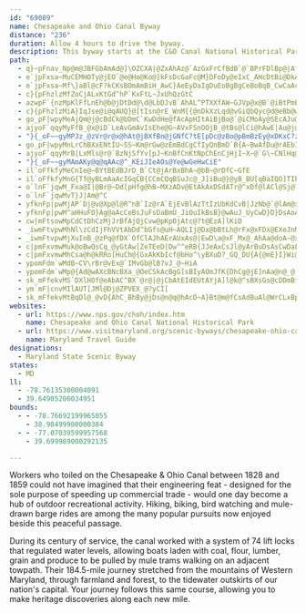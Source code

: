 ```yaml
---
id: "69089"
name: Chesapeake and Ohio Canal Byway
distance: "236"
duration: Allow 4 hours to drive the byway.
description: This byway starts at the C&O Canal National Historical Park near Cumberland, Maryland and travels on state routes along the Potomac River through Maryland, West Virginia, and Washington, D.C. to end near Georgetown in D.C.
path:
  - q}~pFnav_Np@m@JBFGbAmAd@]\OZCXA|@ZxAhAz@`AzGxFrCfBdB`@`BPrFDlBp@|AfAhErGjArA`CjAxBr@bGtArAPfDCjDi@bBq@`Am@pBcBdAmAdAsBrFqNbAcDXoArGakAbAoN^kDh@{C`HwZhDmNfCcIxAsC~AwBzCoC`CoAvBs@jKgChDeAxOoHxCgArCk@rAGxCFVG~DbAxC|AtRnLtO`J|N`JjLnGlExA~Fh@zBExBYlCy@vGmDtRgL~CyAbc@oO`Dm@pMkA|OsB~Y}AfBOnBi@pGoCxA}@~BiB|AeBr@qAnD}JxAmCpByBxDqCxDsBnA_@zCSlLAfA_@^_@b@y@VqBh@gKGiDa@}DE{BDsB\qDhAuHXoD?sA]_ByD_E_AwAqD{IiEoIk@yBMsCT_C~HgZt@cCpFkMz@cBh@{A^mB?sEYmBmFmSi@mCSyBA_DNuCfBuJ`@kDJmCAaD[{CwAsFm@sCkCaKmBsIo@uBcA}Bq@_A{EsEiA{AcAyBcAyEU{B?_E|@}Un@uKTgCXwBdAaFfBmFnA_FNgAXiFh@wEh@uCp@qCxAaDl@y@fDgDhVcMhA_ArAwAhB_DhPob@n@yBdAyBnNi^tJyWzLuZbWop@|@oCjQid@`CwGn@wDPsDFgDdBoi@h@sOx@wMN}HKcM{Bea@uCot@NuMnAwPrAuM?gDMeCkAeGkA{BaLiSoUs`@k@kAi@mBYyAIeC?eBFu@T}AnBcIlHiXxAaGfRos@j@uAlAqBhDkChBg@rCSfHr@rCr@xKjDnEx@|Mr@jC@dBKtBa@jAg@rCyBvB_D`FsItAiBrB_BbDkA~@_Ax@aCDs@?qG_@eXOmFQuRMaDmDsm@_@iCy@}By@yAuAyA{Au@aCi@mBDcB^yEbCuBf@aEKaBSuA_@iAm@aB}AgO}SeHcJoAcAqM}GsAeAcAsAoAgD_@eCCeANoEhAgIlAeHrE}L^qBJ_BQaC_@sAmCoHu@kCYwAYaDE{DXaGf@_FX_B
  - e`jpFxsa~MuCEMHOTy@jEO`@e@Ho@Ko@]kFsDcGaFc@M}DFoDy@eIxC_AHcDtBi@DkAWsMlBuDx@k@GgGkByCi@sBQK@o@vAe@l@y@\[IeCgB}CsAaAy@eAkAiAgB{B_CqEaGmC{@cGqCiDqAaAMu@DeAf@}@Gk@_@wCoDIe@De@Zk@@y@Qm@}@c@qG}AwHiDcCgBs@[o@w@iAsByAgD_As@i@QmCYgCkAeAAoBj@]?cH}EiA_@mCa@gF{B{AkA_A_Am@gAYESDaBr@a@DOM}DcGuAaAqBe@aBGmAWgD{BeFsBsDmCuA}@u@YcIsAaD_CwEsC_D_DmBuAcDkAiCgBaCgAq@k@_AqAqEcOcAoAoBcDgGaGmBq@_CmAmDoAuC_BqCs@gGyDgDw@cEiCiBo@gBsAuDmBqKmBoCoBqDwBmBuAiBiB[SsCUsD}AoLsBi@WsAiBy@wBy@yC_@m@i@SsAJoBWkHoC}A}@qAeA}B}B}C_BmHkGcBuBoAkAgEyBiB_@]YyBgD}A_BeCaB}FqCcEeCi@o@}@mCh@qB\{@@y@Ke@}CaHm@eFG{C@mDD_Af@wBnBoFbCyCh@a@~NgFTk@~@aEdAeCNm@@y@C]y@eCkAuCaBaGk@mA{ImJmEwFaFaEESDSV]xCmAx@o@^oACu@k@mBmDeIOs@IuADkAbBsE~B}RBeAUsCY_As@g@sCs@cAc@_@m@m@aCQwAYcFEcEJoLAgEgCqNKmGNgJ^qBrCmI~B_NlBkHXaD^kCToA|@kChA{ErByC|@cAv@]`@EjCNlCv@d@wAb@e@zAm@`C[HW?U}@}@EyArBiG
  - e`jpFxsa~Mf\}aBl@cF?kCKsBOmAmBiH_AwC}AeEyDaIgDuEoBgBgCeBoBqB_CwCaAcCUaAyCkUOwBDeDh@}DrAsFn@qBx@_Bt@gAvBmBjAm@vEcA|CAfK`B|DlAl@VrBxAbCdAnBLfD_A|J_FdE{ChE{BrCiB|BcAnE}CvUcN|AkAtAcB|A}DPaD?uCKeBc@sFe@_ESgDBuCZeC~@qClAuBtAcAvb@yVlGeDhDm@|CQtMv@bDF|AGlDw@vL{EfDK`LpC|EtA`PrD`AP`FLfM~AxAArCWr@DzMxDn@Kh@Y^e@Xm@|Fkb@BsBYgC_HaXiA}Fu@wGeAaEgCsFmJwQiAmC{HoVsB{EeLqQcDwEu@yAo@aBm@}BUcC?aFXsCdAeEbAsBdBmBpJgGhNgInASpBFz@XbB~@bBdArCdAhA@nAYbAs@~RiQpDwE|FiLrCgEnBgAfBm@`BqAtAgBj@sBnAsGv@yBt@yAlC{CnAqB~@gC^qCEmAOgAy@yDo@_Es@wKk@gGmBmLYk@U[u@YcM}B_Bi@o@w@eAgC}@}A}AuBsFkGc@s@mDmDeAm@cBm@}G_@eJaC_BYwFiBiEcCmByAwCyC_@o@Ou@EyATkFHiESyAe@sAy@}Ao@o@gFmCmBcCkAy@kBa@eEEo@D{C~@_@@eBm@c@AiCZs@BoAYcBq@YDUL{@zAaDhAUXaAhDe@h@_@Ny@DsAe@eAgAO[OoADcB^}D?uCI_@A_FsAaLc@iBgAiBqAs@cAUgEgCu@KcERcC?sDMgDy@}HgDmCw@mX{EwBk@eCgAsS{J_RmJgDwAiBa@ub@sGcNgBsF_@gYeA}EPmDf@}FrAcBJ}BMmGw@mBGkC?}Kx@aA@sC[wDyAwBwAmGiF_AiA}EwGm@i@aAm@mRcJ}MaI}RsG}EeCgDgCeBgB{IkL}AaByAaA}RuKqLeIwCu@wNwB_AYoPaH_MgE}@k@aB_BqJiMqAmA_C_ByRmKoFuD{y@on@od@u`@}CaC_[aQuD_BcD{@wDsCy@_AYu@yI{Xc@yAC_AhBgLpIkm@~AgX\{Cr@_Ct@eBlBaC|D{DZe@b@eAn@oFNwBBsAI_EDm@lBmLFsAAy@IgAWkAm@mA{JuNo@oGOmCYk@]Ye@eAYaB[w@aBuBgH_GyCsAsBgB_DmAy@k@sAgBmE_KyD{FeFsIiBaCsBqAcJuEyAe@uI}@mBc@sJcDw@{@Oe@Gs@@q@Nk@RUdLgG~@YvLtDjGxD|FrB~@Rx@KfH{C`A_AVs@Ha@OyA_AyBaBcBsCgEyAaJAm@@g@XcA|@mAlBaBhBa@j@_@\e@Je@JeABsC^yCI_AQ_ACu@h@kDr@cMOgB}AkFKu@Ci@|@uB@w@Uq@_@c@qK{JqRkNyBiCQc@?g@xAuF{JsGaOaJwDkBaYcKaJ{DyFoDi]gXgHkFsDgBwH_CkIy@wJg@mBQ_Cm@cA_@s_@wSoLyHw@y@iAkBkBgF{AcDu@qA}B{CyB}ByAkAgFgCka@cO}FeBqLsCiFuByD}CcZs]cA{@}EwDaYcQiBk@iBUkD@cp@fCcAxAi@rAEdAJxA[PcCoLJo@b@cFrAoQt@}LlBuV~B{OfCwXn@aQd@gItKewArBaXt@}FlDyRx@mGzG}m@n@gEnAeGpG_W^kB~@_H~Ig`AjAcO`G_n@hAuGjAmFfAsD|BmGxCmGzGuLdDmFpLkT|Pe]rGgNhC_HlBaGrGe\lBuH~F{NhIuQfEyG|Wk^hSyY|DgGfGeLjFqL~BmEhDgH`DgGnCsEbWwZpAsApF_H`DoDzEaGzA}BrCsEp\cr@`DgFlGyHxB{Bp^o\lDiEfKgOtHyFx@a@r@Kt@j@rAr@~@VrAFdAGfCy@bAy@fGgHtPiUvCmEzAaE^}AfAcIPsHEwCHgCrByS~@sRC{A[gFe@_EmBoMiAsFcBaE{K{MiEsGa@aBAy@D}@lEkXvAoNrAiHJkA?y@Ki@kD}IgJcSsEkE}@uAsCeIKuA?eEz@mG`CoJZkCHaD^mvA_@cGcDgPOs@c@eAmIiM}JwNeAeAyEoHiDoB}AwDeBsDMk@[iRYmJYiVk@iOc@kWYmJR}OTsKpAehAk@sHkAkT}@aM
  - c}{pFhzlzMfZoCjALxKtGd^hP`KxFtL~JxUhQzGtC
  - azwpF`{nzMpKlFfLnEh@b@jDtDd@\d@LbDJvB`AhAL^PTXXfAW~GJVp@x@B`@iBtPmEtZq@zCqAdEc@b@yAHwAtCO~@i@x@}AdAiZbJ[Pm@r@o@b@}D`@kBd@WMOwEeA{G}AmE_@m@]KyWBc@OGSImAmAkY?qBDg@OkBXiCnAClBs@bC{CR@hClB^LTHXKrAD|HxBfFlANEReBXcERqAFuCH}@vDgNlEs\
  - c}{pFhzlzMiA}IqJse@i@qAUQ}@[tIsn@rE_WnM{{@nDkXzLqd@vGiQbQyc@d@eBb@wB^sLTmCNq@\{@hb@yi@zMwPzRyWl@g@b@MjAMxICxAM|@]nBgAdE_FvD{F|E{DfI{Fz@wD`@_@bDMnQUfGBhV[fFeAlCaAxFyDpGsGHWfJ}J`PmPtAdD^zCDjCt@jCbB^|FCvDMfBQve@}KtKC|SoCxQkBtM_AhBYnB_AlEaDlAeBbSeV|GyGfIoG|DyAjSkE|VsDpD{@lEkC|EsDl@Yn@mBhBcLNk@vFeKzJmZnPee@pOw[b@_@n@Q~CSjMUhJk@nOe@hAYfGsFzNiYrEkQbCmF~BsDvByBxA{@Hc@NmBb@uApGmNdCsEbDaF\Y|AyL`BcKr@yAbCgD^}A|Ak[dAuCbCkD`DiDrEyB~B}AxBaEfx@zMpXlDfRxArRz@pGhA
  - go_pF|wpyMeAjQm@j@cBdCk@bDmC`KwDdHe@fAcApHItAiBjBo@`@iCMoAy@SEcAJu@TYpEO^aEl@}GfCmFdF{FrHuAvC}@hCk@zBcDtPQdC@`Cm@d_@UlAErAOx@sAlAo@xHSdAKR_@J
  - ajyoF`qqyMyFfB_@x@iD`LeAvGmAvIsEhe@G~AVxFSnOOjB_@tBs@lCi@hAwE|Au@j@g@pBQX}FzCoC|BwCtEo@`B
  - "}{_oF~~gyMPJz_@zVr@r@x@hAt@jBXfBn@jGNfC?tE[pDc@zBo@pBmBzEy@xDKxC?zFn@vQMxEq@fLD`Bh@~DvGbV~@rE^rDN~Dh@dN?xCAdA]dCw@zCaBdDcCfCeBzBw@vAiAjC_@xAObDB~AJxB\\tB|@vCx@dB~ClItAbFh@pDPrBHtCm@|UAzDT~BfApE"
  - go_pF|wpyMnLrChBXxENtIU~SS~Km@rGw@zEmBdCgCfIyQnBmD`B{A~BwAfDu@rAEbIDzZt@vBVdBf@rFdCz@j@p@L^MbDcAbBi@fNbx@
  - ajyoF`qqyMrB|LxMls@r@`BzNjSfYv[pJ~KnBfCnKtNpChEnCjHjI~X~@`G\~CNlHq@hPLfHd@lGnAzFrAj@pDrBXj@Zt@CjEB`AJj@r@SjAgApB}CvFiMdCoKzDoXhAaMnBgWR{PnC}RhA_Th@uFVcGGyH_@eFeAwVE_ASg@rBoZTaBxD}OTWz@Mp@kB`DuG`LiQpIuI~F_F|T{OFSaBsJb@gBpDq@bAYPSh@eA^yCXu@HKbDA`@FpFe@rAFxBj@rADlE[lCk@dEwArBYnJiDpHgEzO_MpGgE`GqCbAcA`@cA^_@t@?`@JbEGdH_AlMgFb@}@~@}Gn@kBhA{@~IW~AJnK`EbLfClBRb@Sd@g@XwAP{DRs@bByAxBaDhAkCRkA`AYbA?pCVtBr@fCxB~Bz@fCHdBk@nQ{RzDaGpKmM|AgArFgC~CaA|AQnAj@xDxCdBbBrG`InAdA|GlDtAd@`ApApFpJzAhAnGtAtEfBbCvBtBfG`BfHh@x@dAKdAVfOnFxFdAdF~A`AjAr@fF\fA~GrDzDe@zBZpAHhCQpCPz@XnCDjCm@~CLbDg@pJWrL^zEr@tL^x@^d@j@Hf@RXd@d@TJtDDxDbB`@AnGyB~BQ^YRk@h@{Ct@yAbAsAzFgGfAmB~J{VhAyBtLqObEeDfEcCd@q@x@mDF_D{@iLEQ_@WEUEsBD_Gg@{IyEm]c@yDaA{LYsFAuGIqF
  - "}{_oF~~gyMAmAKy@q@qAAc@^_KEiJIeAOs@Ye@wGeHwCiE"
  - il`oFfkfyMeCnIe@~BYtBEdBJrD_B`Ct@jArBxBhA~@bB~@rDfC~GfE
  - il`oFfkfyMnG{Tf@yBLmAaAcIGqCB{CCmCQqBSuJc@_J]iBu@}@yB_BU[qBaIQO]TIbEWpAcA~CYf@ODy@e@^gAx@sDXkCTaENc`@OyZr@{FnAqDlAiBrDwI|CgGn@sBDg@Ek@lGqIxBeB\e@JgCR}@bQy]`JuV~D}LbC{IhCsKxBoKzE}XfDwRzCsKpEq^bD}ZnCsC\cE`L}z@nAmNEm@QQeDp@K`CUr@q@fFgMcDqHkCwGmCwGsBs\sr@a@{Bk@uG}@uP?uREkBY{CsAuFaO_i@iDcLs@cBcAcByAeB}T}PsAoAmEiDuBkBy@aAcBkDo@{Bi@gCSoBEiB?mCN_Cn@aEx@iCdNg_@bBsGZuDB_BKyC]sDuAmHSgDRkE^aBtA{C~@kA~Z{WxAgAxCaBl{@eX~LeE~yAsd@rRyFnSmDdAYtBaA~BiBbCmCfDcG|LgWxAiCXE|CtB~A|ArDlEpChEbHtN|@|AnCrD`DzC|EpChA`@xDdA`HrArAf@bD~BhAxATg@Fo@`@a^~@uUC{Be@}E_@uAiCyHy@uDUgCGyBFgF~Beq@lBetATyDj@{E`FiXrAmEdJiRrEyFn@eA`KuSbBuBpF_Dz@u@zFwGtAcCrN}_@fDyGnB_FtQij@EmAcCoNc@yAi@s@q@q@}DeB{@k@sGoG`BuBtA_C~@eCbA{E~@}BjKcThDiL|DsK|FaKr@uCfAiGdD}JtBoFzAyBzOkSrC_BrR_J|FaCzImBbCkAdA{@~KqLtB{An_@qUlk@k]rFwC
  - o`lnF`jqwM_Fxa@I|@Br@~Dd[pHfg@hB~MXzADv@EtAkAxDSdATr@^xDf@lACl@Sj@?`@n@hC
  - o`lnF`jqwMvT}J|Am@^C
  - yfknFp|pwMjAP`Dj@v@Xp@l@R^nB`Iz@rA`EjEvBlAzTtIzUbKdCvB|JzNb@`@lAm@xNsKdVkRh[}Ul~@gs@j[wVdCkC`B_ChAB`Ef@`KxDdBjAdEtEtBp@v_@`GhZfDdCj@fJnD^D`Zo@~OeDxAe@xNiLjO?nQtEg@~D
  - yfknFp|pwM^aHHuFO}Ag@aAcCeBsJuFsDaBmU_JiOuIkBsB}@wAuJ_UyCwD}D}DsAoAiCcBcAcAy@eAsGiMcAmAu@g@kFgCcGqAcC_@kKyDe@YsA_BmKiPqDiFgFeFkLoKeGyD
  - cw|mFtsowMpCdCtDhCzMjJrBfAjQjCvw@pKpOjAtc@?t@EzA]lKiD
  - _iwmFtvpwMhNl\zCdIjFhVVtAbDd^bGfs@uH~AQLIj@Dx@bBtLh@rFx@xFDx@EXeJnMcCzDeGxKw@`Bvk@te@nJdItDxDhCzClBrCn@`Bv@pDNzAThAgFhDyRxH{FlCmHtC_EtBwBtAiEl@y@X}A|@uErHiGbIoDlCcBv@cAlAsBzFoD`MjDzFv@fBwEdLyDfIwSr`@uCzM}DtL_MbU_@^qZ`NiAEoBm@aAw@kAk@wAAqRhDwBp@_CJqEp@_D|@oCjBkCrAuRxE_AJcA_@gQgLoBs@_EYy@VIzCSfl@e@hCc@hE[`Ai@DsE_@qBWkCy@wAEgGYwImAwEqAcAs@k@s@iBsDcT{p@gFqPI_CZeCfDcNh@aDXqDXiI~@sKBaDImBmAsI}AiO}AcSWsGI{FBiRE_CDaD~@kK|AiIhCaHbDyKr@sCd@}CPwBFaC?i^J{E`@{Gn@mEvD}P~BsOj@gC|CiIrUyq@dJwUdAgBpZ}a@vAcChAkD`@_CXeDn@qKRkEd@qQbCsk@PsA
  - _iwmFtvpwMjXuInB_@zPq@fDX`OfClAJhAErAUxAs@|EwD\a@xF_Mx@_AhAa@doA~@xEe@bQfAjA?fASc@wQ?gCBqC^gH?gDSqB{@iEWyBEaCNiC
  - c|pmFxvmwMuk@oBwQsCq_@yGtAw[ZeTEeD|Dw^^eRB{JJeAxCsJl@yArBuDsAsCwDaLcRar@cGwSiAsCsD{Eu@kASk@OsAVmDVeArC{HRq@@gBgMet@s@yAo@]cBYuc@eDsh@iLcBy@{B_CoH}JcAeAo`@Le@DOsAMgQOSk@dEa@lAq@rAa|@dgAsBz@o@Jw\dC}Bd@cF`CeHtDaNrLoAe@iASyMg@iA@mVlBkPvBmCJ}L@}@W]SsFwFgBkAeA]}GgAiJkBqBOqDEiZLaBMoAe@kE_CyEgEoDaBs@w@iB{DeK{QiBgEyC_IwKyQuEqFcCmDsF}Ou@yA}AeBwFyDoEgFpAa@|@C|KxAvBEpFyAzLe@|LhD\@x@MbC_AxBc@zSa@\RH\?bKTb@t_@Il@H`Ax@^BpFg@HM?{BNqCRe@ZM|EQlBYvAe@rGuD~A~B|E`FzJrFh@`@hA~Ax@XfDQhCg@rAe@rCkBtAo@pAk@dASvBEdGk@fH~AFYjB{EHk@_@aRD[LYxAsATe@fIc[lB_G`NsZzDoJ?w@MgAmCiSC}AvDy_@`@mBzDcM\wA?m@_@oFi@}DmO_Z
  - c|pmFxvmwMhCsa@h@kRRo[HuCh@{GxAkKbIcf@bHo^\yBXuD?_GQ_DU{A{@mE}I}Wi@yB[qDGmABuBNmBfDcYt@uI`E}x@~Ci`@D{MD{EHmAh@}C^iAnEkJ
  - ypomFdm`wMdB~CV\rBr@vEx@`IMvGb@lB?vJ_@~HiA
  - ypomFdm`wMp@{Ad@wAXcBNcBXa_@OeCSkAcBgG[sBIyAOmJfK{DhCg@jE]nAa@n@_@|@{@x@qAdAaDvH{k@LsBDkDOkD}@cIKeDJaCl@wCbAaC`AsAvW}VfDmEbAaBhBeE|BuGrIqX\sBJ_BByBcBc[IeC?{EN_ChBcTh@{CbAyCrFsJzIiKlEyFrAiCtCmJ|AkCbEmEbBsAvUiM~BsBfC_D~@aBt@kBdM_^rBwErAaC|CsEfJuK~@sAb@eAj@gC|@}MTqBh@{B|@eCdKwPzAcDr@aCdAaF`EsKnCoIbBoEpH_QbRcg@|E{LdBmFjIi[j@sDFyCs@mMEcBXqB^mA`AqAtTiNbC{BjAyAjMcT`I{LnLsSVSzCbDRFjB`D|GzPlBxCv[p_@dKbL~@~@~NfKrQ|M~d@n\h@L
  - sk_mFfekvMS`DXlHOf@eAbAC^BX`@r@|@jCbAtEIdEUtAYjA]l@k@^sBXsGs@cDDmBfBgBj@oBXw@`@ORGj@KfHNfB?r@[jA{A~CSx@r@lP
  - ym`mF|cnvMIlAUT[JMl@Dj@ZPVEX_@?yCI[
  - sk_mFfekvMtBqDl@_@vD{AhC_BhBy@jDs@n@q@hAcD~A}Bt@m@fCsAdBuAl@WrCLxBpAn@J`FOhBXnAb@xAL|CrAh@Jj@@`Ho@x@Wr@u@^kAb@}CxBwHrBuJ^sB^}DXmAjB{E\mA`DyQHgBY}Ms@aDEcAp@oXdAwBhAgG`EgKjIoPlCaFTQrAsBfFgKdB_F\yAj@oC`A_IJeBJ}GUmJyA}\sCed@_@qK?_LXmIDwFP_EBeEe@eTTmG^mEfDcSnAgJb@gHd@mv@RiC^eC^eBhA{ChBgE|@qAnAaB`PgQ~C{EnDoG~@qAbBsB`JmJ~EcHzAeB|GaHhEmDlG_EtJkFnDiBxKyErEyBpKmGzJmFpFsBfHoBzOoDxAg@fCsAz@s@vB{BzAsBzGyMbDsF`B{ApSaPpBgAtEkBjEkC|@m@|MiGrB}AbB{A|DmEtAqBnIiPrA{B|H{IvEyEbCmBtMmF`OyGvKgGnG{FnAyAfHuJ|BaEbC_GhCaI`FcVdF}SLqDEm@cBaKYm@IsEHgAz@_G\mD?sHd@sIh@cFHwD
websites:
  - url: https://www.nps.gov/choh/index.htm
    name: Chesapeake and Ohio Canal National Historical Park
  - url: https://www.visitmaryland.org/scenic-byways/chesapeake-ohio-canal
    name: Maryland Travel Guide
designations:
  - Maryland State Scenic Byway
states:
  - MD
ll:
  - -78.76135300004091
  - 39.64905200034951
bounds:
  - - -78.76692199965055
    - 38.90499900000384
  - - -77.07039599957568
    - 39.699989000292135

---
```


Workers who toiled on the Chesapeake & Ohio Canal between 1828 and 1859 could not have imagined that their engineering feat - designed for the sole purpose of speeding up commercial trade - would one day become a hub of outdoor recreational activity. Hiking, biking, bird watching and mule-drawn barge rides are among the many popular pursuits now enjoyed beside this peaceful passage.

During its century of service, the canal worked with a system of 74 lift locks that regulated water levels, allowing boats laden with coal, flour, lumber, grain and produce to be pulled by mule trams walking on an adjacent towpath. Their 184.5-mile journey stretched from the mountains of Western Maryland, through farmland and forest, to the tidewater outskirts of our nation's capital. Your journey follows this same course, allowing you to make heritage discoveries along each new mile.
